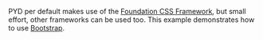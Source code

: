 PYD per default makes use of the [Foundation CSS Framework](http://foundation.zurb.com/),
but small effort, other frameworks can be used too. This example
demonstrates how to use [Bootstrap](http://getbootstrap.com/).
